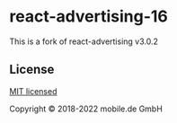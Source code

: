 # react-advertising-16

This is a fork of react-advertising v3.0.2

## License

[MIT licensed](LICENSE)

Copyright © 2018-2022 mobile.de GmbH
